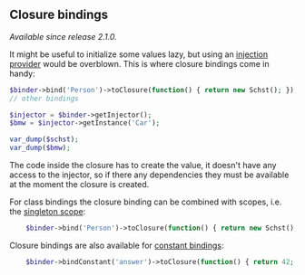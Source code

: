 Closure bindings
----------------

_Available since release 2.1.0._

It might be useful to initialize some values lazy, but using an [injection
provider](injection_providers.md) would be overblown. This is where closure
bindings come in handy:

```php
$binder->bind('Person')->toClosure(function() { return new Schst(); });
// other bindings

$injector = $binder->getInjector();
$bmw = $injector->getInstance('Car');

var_dump($schst);
var_dump($bmw);
```

The code inside the closure has to create the value, it doesn't have any access
to the injector, so if there any dependencies they must be available at the
moment the closure is created.

For class bindings the closure binding can be combined with scopes, i.e. the
[singleton scope](singleton_scope.md):

```php
    $binder->bind('Person')->toClosure(function() { return new Schst(); })->asSingleton();
```

Closure bindings are also available for [constant bindings](constant_values.md):

```php
    $binder->bindConstant('answer')->toClosure(function() { return 42; });
```
